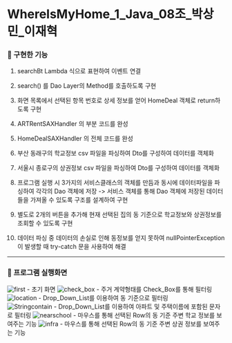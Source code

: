 # WhereIsMyHome_1_Java_08조_박상민_이재혁

### 📌 구현한 기능

1. searchBt Lambda 식으로 표현하여 이벤트 연결

2. search() 를 Dao Layer의 Method를 호출하도록 구현

3. 화면 목록에서 선택된 항목 번호로 상세 정보를 얻어 HomeDeal 객체로 return하도록 구현

4. ARTRentSAXHandler 의 부분 코드를 완성

5. HomeDealSAXHandler 의 전체 코드를 완성

6. 부산 동래구의 학교정보 csv 파일을 파싱하여 Dto를 구성하여 데이터를 객체화

7. 서울시 종로구의 상권정보 csv 파일을 파싱하여 Dto를 구성하여 데이터를 객체화

8. 프로그램 실행 시 3가지의 서비스클래스의 객체를 만듬과 동시에 데이터파일을 파싱하여 각각의 Dao 객체에 저장 -> 서비스 객체를 통해 Dao 객체에 저장된 데이터들을 가져올 수 있도록 구조를 설계하여 구현

9. 별도로 2개의 버튼을 추가해 현재 선택된 집의 동 기준으로 학교정보와 상권정보를 조회할 수 있도록 구현

10. 데이터 파싱 중 데이터의 손실로 인해 동정보를 얻지 못하여 nullPointerException 이 발생할 때 try-catch 문을 사용하여 해결
 
---

### 📌 프로그램 실행화면
![first](https://user-images.githubusercontent.com/110040034/181937413-46f14b8e-52c1-41e4-9a61-38cc68839bd5.PNG) - 초기 화면
![check_box](https://user-images.githubusercontent.com/110040034/181937438-1db9528a-0ae9-4a3a-9a10-2ef08e7d0e6d.PNG) - 주거 계약형태를 Check_Box를 통해 필터링  
![location](https://user-images.githubusercontent.com/110040034/181937451-f97bb047-96b7-4c74-b506-6cdd5112d5b9.PNG) - Drop_Down_List를 이용하여 동 기준으로 필터링  
![Stringcontain](https://user-images.githubusercontent.com/110040034/181937463-e971f3c7-1ef5-49e2-a55a-717fad973dbf.PNG) - Drop_Down_List를 이용하여 아파트 및 주택이름에 포함된 문자로 필터링
![nearschool](https://user-images.githubusercontent.com/110040034/181937481-6d2ba96f-e00e-41d8-9061-2e45880c077d.PNG) - 마우스를 통해 선택된 Row의 동 기준 주변 학교 정보를 보여주는 기능
![infra](https://user-images.githubusercontent.com/110040034/181937489-a80524a4-972a-4585-9fcb-ecf80ce28151.PNG) - 마우스를 통해 선택된 Row의 동 기준 주변 상권 정보를 보여주는 기능
